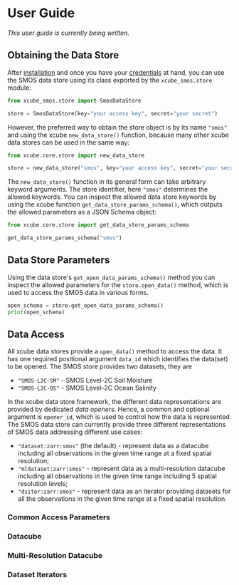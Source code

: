 # User Guide

_This user guide is currently being written._

## Obtaining the Data Store

After [installation](start.md#installation) and once you have your 
[credentials](start.md#credentials) at hand, you can use the SMOS data store 
using its class exported by the `xcube_smos.store` module:

```python
from xcube_smos.store import SmosDataStore

store = SmosDataStore(key="your access key", secret="your secret")
```

However, the preferred way to obtain the store object is by its name `"smos"` 
and using the xcube `new_data_store()` function, because many other xcube 
data stores can be used in the same way:

```python
from xcube.core.store import new_data_store

store = new_data_store("smos", key="your access key", secret="your secret")
```

The `new_data_store()` function in its general form can take arbitrary keyword 
arguments. The store identifier, here `"smos"` determines the allowed keywords.
You can inspect the allowed data store keywords by using the xcube function
`get_data_store_params_schema()`, which outputs the allowed parameters as a 
JSON Schema object:

```python
from xcube.core.store import get_data_store_params_schema

get_data_store_params_schema("smos")
```

## Data Store Parameters

Using the data store's `get_open_data_params_schema()` method you can 
inspect the allowed parameters for the `store.open_data()` method, which is 
used to access the SMOS data in various forms.

```python
open_schema = store.get_open_data_params_schema()
print(open_schema)
```

## Data Access

All xcube data stores provide a `open_data()` method to access the data.
It has one required positional argument `data_id` which identifies the
data(set) to be opened. The SMOS store provides two datasets, they are

* `"SMOS-L2C-SM"` - SMOS Level-2C Soil Moisture
* `"SMOS-L2C-OS"` - SMOS Level-2C Ocean Salinity

In the xcube data store framework, the different data representations 
are provided by dedicated _data openers_. Hence, a common and optional 
argument is `opener_id`, which is used to control how the data is 
represented. The SMOS data store can currently provide three 
different representations of SMOS data addressing different use cases:

* `"dataset:zarr:smos"` (the default) - represent data as a datacube including 
   all observations in the given time range at a fixed spatial resolution;
* `"mldataset:zarr:smos"` - represent data as a multi-resolution datacube 
   including all observations in the given time range including 5 spatial 
   resolution levels;
* `"dsiter:zarr:smos"` - represent data as an iterator providing datasets 
   for all the observations in the given time range at a fixed spatial 
   resolution. 

### Common Access Parameters

### Datacube

### Multi-Resolution Datacube

### Dataset Iterators




